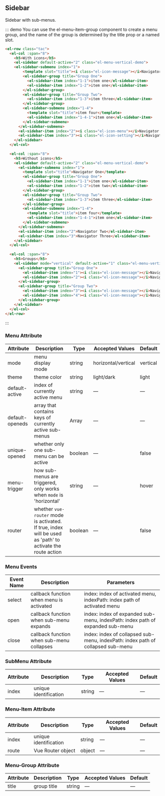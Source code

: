 <style>
  .demo-box.demo-menu {
    .el-menu-demo {
      padding-left: 55px;
    }
    .el-menu-vertical-demo {
      width: 200px;
      min-height: 400px;
    }
    .line {
      height: 1px;
      background-color: #e0e6ed;
      margin: 35px -24px;
    }
    h5 {
      font-size: 14px;
      color: #8492a6;
      margin-top: 10px;
    }
    .tac {
      text-align: center;

      .el-menu-vertical-demo {
        display: inline-block;
        text-align: left;
      }
    }
  }
</style>


## Sidebar

Sidebar with sub-menus.

::: demo You can use the el-menu-item-group component to create a menu group, and the name of the group is determined by the title prop or a named slot.
```html
<el-row class="tac">
  <el-col :span="8">
    <h5>With icons</h5>
    <el-sidebar default-active="2" class="el-menu-vertical-demo">
    <el-sidebar-submenu index="1">
        <template slot="title"><i class="el-icon-message"></i>Navigator One</template>
        <el-sidebar-group title="Group One">
          <el-sidebar-item index="1-1">item one</el-sidebar-item>
          <el-sidebar-item index="1-2">item one</el-sidebar-item>
        </el-sidebar-group>
        <el-sidebar-group title="Group Two">
          <el-sidebar-item index="1-3">item three</el-sidebar-item>
        </el-sidebar-group>
        <el-sidebar-submenu index="1-4">
          <template slot="title">item four</template>
          <el-sidebar-item index="1-4-1">item one</el-sidebar-item>
        </el-sidebar-submenu>
      </el-sidebar-submenu>
      <el-sidebar-item index="2"><i class="el-icon-menu"></i>Navigator Two</el-menu-item>
      <el-sidebar-item index="3"><i class="el-icon-setting"></i>Navigator Three</el-menu-item>
    </el-sidebar>
  </el-col>
  
  <el-col :span="8">
    <h5>Without icons</h5>
    <el-sidebar default-active="2" class="el-menu-vertical-demo">
      <el-sidebar-submenu index="1">
        <template slot="title">Navigator One</template>
        <el-sidebar-group title="Group One">
          <el-sidebar-item index="1-1">item one</el-sidebar-item>
          <el-sidebar-item index="1-2">item two</el-sidebar-item>
        </el-sidebar-group>
        <el-sidebar-group title="Group Two">
          <el-sidebar-item index="1-3">item three</el-sidebar-item>
        </el-sidebar-group>
        <el-sidebar-submenu index="1-4">
          <template slot="title">item four</template>
          <el-sidebar-item index="1-4-1">item one</el-sidebar-item>
        </el-sidebar-submenu>
      </el-sidebar-submenu>
      <el-sidebar-item index="2">Navigator Two</el-sidebar-item>
      <el-sidebar-item index="3">Navigator Three</el-sidebar-item>
    </el-sidebar>
  </el-col>
  
  <el-col :span="8">
    <h5>Groups</h5>
    <el-sidebar mode="vertical" default-active="1" class="el-menu-vertical-demo">
      <el-sidebar-group title="Group One">
        <el-sidebar-item index="1"><i class="el-icon-message"></i>Navigator One</el-sidebar-item>
        <el-sidebar-item index="2"><i class="el-icon-message"></i>Navigator Two</el-sidebar-item>
      </el-sidebar-group>
      <el-sidebar-group title="Group Two">
        <el-sidebar-item index="3"><i class="el-icon-message"></i>Navigator Three</el-sidebar-item>
        <el-sidebar-item index="4"><i class="el-icon-message"></i>Navigator Four</el-sidebar-item>
      </el-sidebar-group>
    </el-sidebar>
  </el-col>
</el-row>
```
:::



### Menu Attribute
| Attribute      | Description          | Type      | Accepted Values       | Default  |
|---------- |-------- |---------- |-------------  |-------- |
| mode     | menu display mode   | string  |   horizontal/vertical   | vertical |
| theme     | theme color   | string    | light/dark | light |
| default-active | index of currently active menu | string    | — | — |
| default-openeds | array that contains keys of currently active sub-menus  | Array    | — | — |
| unique-opened  |  whether only one sub-menu can be active  | boolean   | — | false   |
| menu-trigger | how sub-menus are triggered, only works when `mode` is 'horizontal' | string    | — | hover |
| router  | whether `vue-router` mode is activated. If true, index will be used as 'path' to activate the route action | boolean   | — | false   |


### Menu Events
| Event Name | Description | Parameters |
|---------- |-------- |---------- |
| select  | callback function when menu is activated | index: index of activated menu, indexPath: index path of activated menu  |
| open  | callback function when sub-menu expands | index: index of expanded sub-menu, indexPath: index path of expanded sub-menu |
| close  | callback function when sub-menu collapses | index: index of collapsed sub-menu, indexPath: index path of collapsed sub-menu |

### SubMenu Attribute
| Attribute      | Description          | Type      | Accepted Values       | Default  |
|---------- |-------- |---------- |-------------  |-------- |
| index     | unique identification   | string  | — | — |

### Menu-Item Attribute
| Attribute      | Description          | Type      | Accepted Values       | Default  |
|---------- |-------- |---------- |-------------  |-------- |
| index     | unique identification   | string  | — | — |
| route     | Vue Router object   | object | — | — |

### Menu-Group Attribute
| Attribute      | Description          | Type      | Accepted Values       | Default  |
|---------- |-------- |---------- |-------------  |-------- |
| title     | group title   | string  | — | — |
